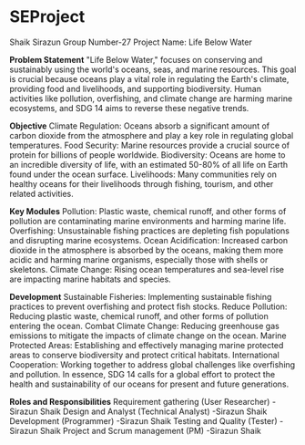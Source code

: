 # SEProject
Shaik Sirazun Group Number-27 Project Name: Life Below Water

**Problem Statement**
"Life Below Water," focuses on conserving and sustainably using the world's oceans, seas, and marine resources. This goal is crucial because oceans play a vital role in regulating the Earth's climate, providing food and livelihoods, and supporting biodiversity. Human activities like pollution, overfishing, and climate change are harming marine ecosystems, and SDG 14 aims to reverse these negative trends. 

**Objective**
Climate Regulation:
Oceans absorb a significant amount of carbon dioxide from the atmosphere and play a key role in regulating global temperatures. 
Food Security:
Marine resources provide a crucial source of protein for billions of people worldwide. 
Biodiversity:
Oceans are home to an incredible diversity of life, with an estimated 50-80% of all life on Earth found under the ocean surface. 
Livelihoods:
Many communities rely on healthy oceans for their livelihoods through fishing, tourism, and other related activities. 

**Key Modules**
Pollution:
Plastic waste, chemical runoff, and other forms of pollution are contaminating marine environments and harming marine life. 
Overfishing:
Unsustainable fishing practices are depleting fish populations and disrupting marine ecosystems. 
Ocean Acidification:
Increased carbon dioxide in the atmosphere is absorbed by the oceans, making them more acidic and harming marine organisms, especially those with shells or skeletons. 
Climate Change:
Rising ocean temperatures and sea-level rise are impacting marine habitats and species. 

**Development**
Sustainable Fisheries:
Implementing sustainable fishing practices to prevent overfishing and protect fish stocks. 
Reduce Pollution:
Reducing plastic waste, chemical runoff, and other forms of pollution entering the ocean. 
Combat Climate Change:
Reducing greenhouse gas emissions to mitigate the impacts of climate change on the ocean. 
Marine Protected Areas:
Establishing and effectively managing marine protected areas to conserve biodiversity and protect critical habitats. 
International Cooperation:
Working together to address global challenges like overfishing and pollution. 
In essence, SDG 14 calls for a global effort to protect the health and sustainability of our oceans for present and future generations. 

**Roles and Responsibilities**
Requirement gathering (User Researcher) -Sirazun Shaik
Design and Analyst (Technical Analyst) -Sirazun Shaik
Development (Programmer) -Sirazun Shaik
Testing and Quality (Tester) -Sirazun Shaik
Project and Scrum management (PM) -Sirazun Shaik



